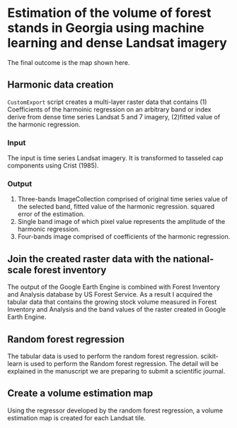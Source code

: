 # Estimation of the volume of forest stands in Georgia using machine learning and dense Landsat imagery
The final outcome is the map shown here.

## Harmonic data creation
 `CustomExport` script creates a multi-layer raster data that contains (1) Coefficients of the harmoinic regression on an arbitrary band or index derive from dense time series Landsat 5 and 7 imagery, (2)fitted value of the harmonic regression. 

### Input
The input is time series Landsat imagery.
It is  transformed to tasseled cap components using Crist (1985).

### Output
1. Three-bands ImageCollection comprised of original time series value of the selected band, fitted value of the harmonic regression. squared error of the estimation.  
2. Single band image of which pixel value represents the amplitude of the harmonic regression.
3. Four-bands image comprised of coefficients of the harmonic regression.

## Join the created raster data with the national-scale forest inventory
The output of the Google Earth Engine is combined with Forest Inventory and Analysis database by US Forest Service. As a result I acquired the tabular data that contains the growing stock volume measured in Forest Inventory and Analysis and the band values of the raster created in Google Earth Engine. 

## Random forest regression
The tabular data is used to perform the random forest regression. scikit-learn is used to perform the Random forest regression. The detail will be explained in the manuscript we are preparing to submit a scientific journal.

## Create a volume estimation map
Using the regressor developed by the random forest regression, a volume estimation map is created for each Landsat tile. 